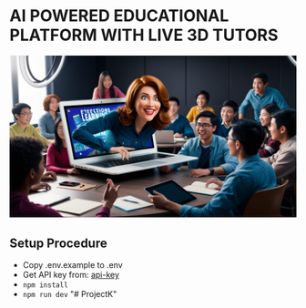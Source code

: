 
# AI POWERED EDUCATIONAL PLATFORM WITH LIVE 3D TUTORS
<img src="src/assets/2.jpg"></img>

## Setup Procedure

- Copy .env.example to .env
- Get API key from: [api-key](https://aistudio.google.com/app/apikey)
- `npm install`
- `npm run dev`
"# ProjectK" 
